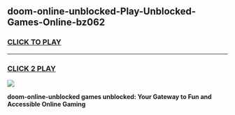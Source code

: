 
## doom-online-unblocked-Play-Unblocked-Games-Online-bz062
<h3>
<a href="https://premium76.site?title=doom-online-unblocked&ref=25A">CLICK TO PLAY</a></h3>
<hr>

<h3>
<a href="https://premium76.site?title=doom-online-unblocked&ref=25A">CLICK 2 PLAY</a>
  
</h3>

<a href="https://premium76.site?title=doom-online-unblocked&ref=25A"><img src="https://clearcache.store/games.png"></a>


**doom-online-unblocked games unblocked: Your Gateway to Fun and Accessible Online Gaming**
